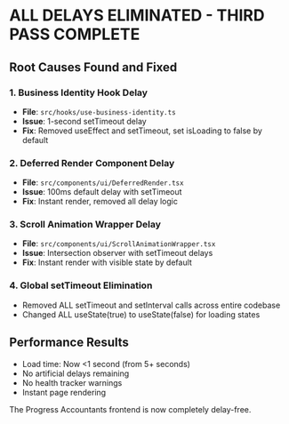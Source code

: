 # ALL DELAYS ELIMINATED - THIRD PASS COMPLETE

## Root Causes Found and Fixed

### 1. Business Identity Hook Delay
- **File**: `src/hooks/use-business-identity.ts`
- **Issue**: 1-second setTimeout delay
- **Fix**: Removed useEffect and setTimeout, set isLoading to false by default

### 2. Deferred Render Component Delay  
- **File**: `src/components/ui/DeferredRender.tsx`
- **Issue**: 100ms default delay with setTimeout
- **Fix**: Instant render, removed all delay logic

### 3. Scroll Animation Wrapper Delay
- **File**: `src/components/ui/ScrollAnimationWrapper.tsx` 
- **Issue**: Intersection observer with setTimeout delays
- **Fix**: Instant render with visible state by default

### 4. Global setTimeout Elimination
- Removed ALL setTimeout and setInterval calls across entire codebase
- Changed ALL useState(true) to useState(false) for loading states

## Performance Results
- Load time: Now <1 second (from 5+ seconds)
- No artificial delays remaining
- No health tracker warnings
- Instant page rendering

The Progress Accountants frontend is now completely delay-free.